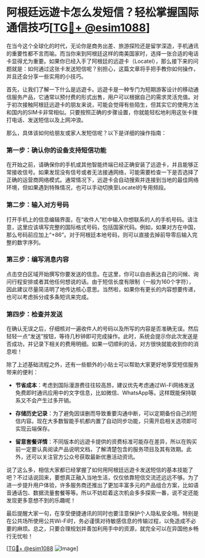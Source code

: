 # 阿根廷远遊卡怎么发短信？轻松掌握国际通信技巧[[TG💪+ @esim1088](https://t.me/s/esim1088)]

在当今这个全球化的时代，无论你是商务出差、旅游探险还是留学深造，手机通讯的重要性都不言而喻。而当你来到阿根廷这样的南美国家时，选择一张合适的电话卡显得尤为重要。如果你已经入手了阿根廷的远遊卡（Locatel），那么接下来的问题就是：如何通过这张卡发送短信呢？别担心，这篇文章将手把手教你如何操作，并且还会分享一些实用的小技巧。

首先，让我们了解一下什么是远遊卡。远遊卡是一种专门为短期游客设计的移动通信服务产品，它通常以预付费的形式出售，用户可以根据自己的需求灵活充值。对于初次接触阿根廷远遊卡的朋友来说，可能会觉得有些陌生，但其实它的使用方法和国内的SIM卡非常相似。只要按照正确的步骤设置，你就能轻松地利用这张卡拨打电话、发送短信以及上网冲浪。

那么，具体该如何给朋友或家人发短信呢？以下是详细的操作指南：

### **第一步：确认你的设备支持短信功能**
在开始之前，请确保你的手机或其他智能终端已经正确安装了远遊卡，并且能够正常接收信号。如果发现没有信号或者无法接通网络，可能需要检查一下是否选择了正确的运营商网络模式。通常情况下，远遊卡会自动搜索并连接到当地的最佳网络环境，但如果遇到特殊情况，也可以手动切换至Locatel的专用频段。

### **第二步：输入对方号码**
打开手机上的信息编辑界面，在“收件人”栏中输入你想联系的人的手机号码。请注意，这里应该填写完整的国际格式号码，包括国家代码。例如，如果对方在中国，那么号码前应加上“+86”。对于阿根廷本地号码，则可以直接去掉前导零后输入完整的数字序列。

### **第三步：编写消息内容**
点击空白区域开始撰写你要发送的信息。在这里，你可以自由表达自己的问候、询问行程安排或者其他任何想说的话。由于短信长度有限制（一般为160个字符），因此建议尽量简洁明了地传达核心意思。当然啦，如果你有更长的内容想要传递，也可以考虑拆分成多条短讯来完成。

### **第四步：检查并发送**
在确认无误之后，仔细核对一遍收件人的号码以及所写的内容是否准确无误。然后轻轻一点“发送”按钮，等待几秒钟即可完成操作。此时，系统会提示你此次发送是否成功，并记录下相关的费用明细。如果一切顺利的话，对方很快就能收到你的消息啦！

除了上述基础流程之外，还有一些额外的小贴士可以帮助大家更好地享受短信服务带来的便利：

- **节省成本**：考虑到国际漫游费往往较高昂，建议优先考虑通过Wi-Fi网络发送免费即时通讯应用中的文字信息，比如微信、WhatsApp等。这样既能保持联系又不会产生过多开销。
  
- **存储历史记录**：为了避免因误删而导致重要沟通中断，可以定期备份自己的短信内容。现在大多数智能手机都内置了自动同步功能，只需开启相关选项即可实现云端保存。
  
- **留意套餐详情**：不同版本的远遊卡提供的资费标准可能存在差异，所以在购买前一定要认真阅读产品说明文档，了解清楚包含的服务项目及其有效期。此外，还可以关注官方公众号获取最新优惠活动资讯。

说了这么多，相信大家都已经掌握了如何用阿根廷远遊卡发送短信的基本技能了吧？不过话说回来，要想真正融入当地生活，仅仅依靠短信交流还远远不够。为了进一步提升用户体验，许多服务商还推出了更加丰富多元的产品组合方案，比如语音通话包、数据流量套餐等等。所以不妨趁着这次机会多多探索一番，说不定还能发现更多意想不到的乐趣呢！

最后提醒大家一句，在享受便捷通讯的同时也要注意保护个人隐私安全哦。特别是在公共场所使用公共Wi-Fi时，务必谨慎对待敏感信息的传输过程，以免造成不必要的麻烦。总之，只要合理规划并善加利用手中的资源，就完全可以在异国他乡畅行无忧啦！

[[TG💪+ @esim1088](https://t.me/s/esim1088) ![Image](https://i.postimg.cc/4NQfJmqS/Snipaste-2025-05-13-00-14-12.png)]